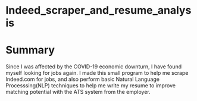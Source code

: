 # Indeed_scraper_and_resume_analysis
<h1>Summary </h1>
<p>
Since I was affected by the COVID-19 economic downturn, I have found myself looking for jobs again.  
I made this small program to help me scrape Indeed.com for jobs, and also perform basic Natural Language Processsing(NLP) techniques to help me write my resume
to improve matching potential with the ATS system from the employer.
</p>
